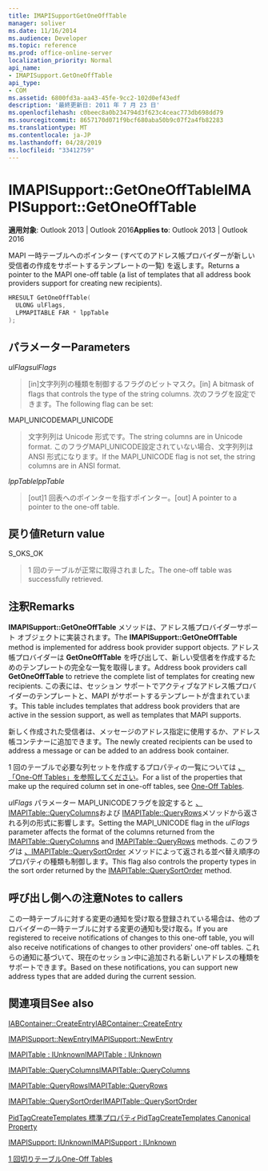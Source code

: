 ```yaml
---
title: IMAPISupportGetOneOffTable
manager: soliver
ms.date: 11/16/2014
ms.audience: Developer
ms.topic: reference
ms.prod: office-online-server
localization_priority: Normal
api_name:
- IMAPISupport.GetOneOffTable
api_type:
- COM
ms.assetid: 6800fd3a-aa43-45fe-9cc2-102d0ef43edf
description: '最終更新日: 2011 年 7 月 23 日'
ms.openlocfilehash: c0beec8a0b234794d3f623c4ceac773db698dd79
ms.sourcegitcommit: 8657170d071f9bcf680aba50b9c07f2a4fb82283
ms.translationtype: MT
ms.contentlocale: ja-JP
ms.lasthandoff: 04/28/2019
ms.locfileid: "33412759"
---
```

# <a name="imapisupportgetoneofftable"></a><span data-ttu-id="0e5b0-103">IMAPISupport::GetOneOffTable</span><span class="sxs-lookup"><span data-stu-id="0e5b0-103">IMAPISupport::GetOneOffTable</span></span>

  
  
<span data-ttu-id="0e5b0-104">**適用対象**: Outlook 2013 | Outlook 2016</span><span class="sxs-lookup"><span data-stu-id="0e5b0-104">**Applies to**: Outlook 2013 | Outlook 2016</span></span> 
  
<span data-ttu-id="0e5b0-105">MAPI 一時テーブルへのポインター (すべてのアドレス帳プロバイダーが新しい受信者の作成をサポートするテンプレートの一覧) を返します。</span><span class="sxs-lookup"><span data-stu-id="0e5b0-105">Returns a pointer to the MAPI one-off table (a list of templates that all address book providers support for creating new recipients).</span></span>
  
```cpp
HRESULT GetOneOffTable(
  ULONG ulFlags,
  LPMAPITABLE FAR * lppTable
);
```

## <a name="parameters"></a><span data-ttu-id="0e5b0-106">パラメーター</span><span class="sxs-lookup"><span data-stu-id="0e5b0-106">Parameters</span></span>

 <span data-ttu-id="0e5b0-107">_ulFlags_</span><span class="sxs-lookup"><span data-stu-id="0e5b0-107">_ulFlags_</span></span>
  
> <span data-ttu-id="0e5b0-108">[in]文字列列の種類を制御するフラグのビットマスク。</span><span class="sxs-lookup"><span data-stu-id="0e5b0-108">[in] A bitmask of flags that controls the type of the string columns.</span></span> <span data-ttu-id="0e5b0-109">次のフラグを設定できます。</span><span class="sxs-lookup"><span data-stu-id="0e5b0-109">The following flag can be set:</span></span>
    
<span data-ttu-id="0e5b0-110">MAPI_UNICODE</span><span class="sxs-lookup"><span data-stu-id="0e5b0-110">MAPI_UNICODE</span></span> 
  
> <span data-ttu-id="0e5b0-111">文字列列は Unicode 形式です。</span><span class="sxs-lookup"><span data-stu-id="0e5b0-111">The string columns are in Unicode format.</span></span> <span data-ttu-id="0e5b0-112">このフラグMAPI_UNICODE設定されていない場合、文字列列は ANSI 形式になります。</span><span class="sxs-lookup"><span data-stu-id="0e5b0-112">If the MAPI_UNICODE flag is not set, the string columns are in ANSI format.</span></span>
    
 <span data-ttu-id="0e5b0-113">_lppTable_</span><span class="sxs-lookup"><span data-stu-id="0e5b0-113">_lppTable_</span></span>
  
> <span data-ttu-id="0e5b0-114">[out]1 回表へのポインターを指すポインター。</span><span class="sxs-lookup"><span data-stu-id="0e5b0-114">[out] A pointer to a pointer to the one-off table.</span></span>
    
## <a name="return-value"></a><span data-ttu-id="0e5b0-115">戻り値</span><span class="sxs-lookup"><span data-stu-id="0e5b0-115">Return value</span></span>

<span data-ttu-id="0e5b0-116">S_OK</span><span class="sxs-lookup"><span data-stu-id="0e5b0-116">S_OK</span></span> 
  
> <span data-ttu-id="0e5b0-117">1 回のテーブルが正常に取得されました。</span><span class="sxs-lookup"><span data-stu-id="0e5b0-117">The one-off table was successfully retrieved.</span></span>
    
## <a name="remarks"></a><span data-ttu-id="0e5b0-118">注釈</span><span class="sxs-lookup"><span data-stu-id="0e5b0-118">Remarks</span></span>

<span data-ttu-id="0e5b0-119">**IMAPISupport::GetOneOffTable** メソッドは、アドレス帳プロバイダーサポート オブジェクトに実装されます。</span><span class="sxs-lookup"><span data-stu-id="0e5b0-119">The **IMAPISupport::GetOneOffTable** method is implemented for address book provider support objects.</span></span> <span data-ttu-id="0e5b0-120">アドレス帳プロバイダーは **GetOneOffTable** を呼び出して、新しい受信者を作成するためのテンプレートの完全な一覧を取得します。</span><span class="sxs-lookup"><span data-stu-id="0e5b0-120">Address book providers call **GetOneOffTable** to retrieve the complete list of templates for creating new recipients.</span></span> <span data-ttu-id="0e5b0-121">この表には、セッション サポートでアクティブなアドレス帳プロバイダーのテンプレートと、MAPI がサポートするテンプレートが含まれています。</span><span class="sxs-lookup"><span data-stu-id="0e5b0-121">This table includes templates that address book providers that are active in the session support, as well as templates that MAPI supports.</span></span> 
  
<span data-ttu-id="0e5b0-122">新しく作成された受信者は、メッセージのアドレス指定に使用するか、アドレス帳コンテナーに追加できます。</span><span class="sxs-lookup"><span data-stu-id="0e5b0-122">The newly created recipients can be used to address a message or can be added to an address book container.</span></span>
  
<span data-ttu-id="0e5b0-123">1 回のテーブルで必要な列セットを作成するプロパティの一覧については [、「One-Off Tables」を参照してください](one-off-tables.md)。</span><span class="sxs-lookup"><span data-stu-id="0e5b0-123">For a list of the properties that make up the required column set in one-off tables, see [One-Off Tables](one-off-tables.md).</span></span>
  
<span data-ttu-id="0e5b0-124">_ulFlags_ パラメーター MAPI_UNICODEフラグを設定すると [、IMAPITable::QueryColumns](imapitable-querycolumns.md)および [IMAPITable::QueryRows](imapitable-queryrows.md)メソッドから返される列の形式に影響します。</span><span class="sxs-lookup"><span data-stu-id="0e5b0-124">Setting the MAPI_UNICODE flag in the  _ulFlags_ parameter affects the format of the columns returned from the [IMAPITable::QueryColumns](imapitable-querycolumns.md) and [IMAPITable::QueryRows](imapitable-queryrows.md) methods.</span></span> <span data-ttu-id="0e5b0-125">このフラグは [、IMAPITable::QuerySortOrder](imapitable-querysortorder.md) メソッドによって返される並べ替え順序のプロパティの種類も制御します。</span><span class="sxs-lookup"><span data-stu-id="0e5b0-125">This flag also controls the property types in the sort order returned by the [IMAPITable::QuerySortOrder](imapitable-querysortorder.md) method.</span></span> 
  
## <a name="notes-to-callers"></a><span data-ttu-id="0e5b0-126">呼び出し側への注意</span><span class="sxs-lookup"><span data-stu-id="0e5b0-126">Notes to callers</span></span>

<span data-ttu-id="0e5b0-127">この一時テーブルに対する変更の通知を受け取る登録されている場合は、他のプロバイダーの一時テーブルに対する変更の通知も受け取る。</span><span class="sxs-lookup"><span data-stu-id="0e5b0-127">If you are registered to receive notifications of changes to this one-off table, you will also receive notifications of changes to other providers' one-off tables.</span></span> <span data-ttu-id="0e5b0-128">これらの通知に基づいて、現在のセッション中に追加される新しいアドレスの種類をサポートできます。</span><span class="sxs-lookup"><span data-stu-id="0e5b0-128">Based on these notifications, you can support new address types that are added during the current session.</span></span>
  
## <a name="see-also"></a><span data-ttu-id="0e5b0-129">関連項目</span><span class="sxs-lookup"><span data-stu-id="0e5b0-129">See also</span></span>



[<span data-ttu-id="0e5b0-130">IABContainer::CreateEntry</span><span class="sxs-lookup"><span data-stu-id="0e5b0-130">IABContainer::CreateEntry</span></span>](iabcontainer-createentry.md)
  
[<span data-ttu-id="0e5b0-131">IMAPISupport::NewEntry</span><span class="sxs-lookup"><span data-stu-id="0e5b0-131">IMAPISupport::NewEntry</span></span>](imapisupport-newentry.md)
  
[<span data-ttu-id="0e5b0-132">IMAPITable : IUnknown</span><span class="sxs-lookup"><span data-stu-id="0e5b0-132">IMAPITable : IUnknown</span></span>](imapitableiunknown.md)
  
[<span data-ttu-id="0e5b0-133">IMAPITable::QueryColumns</span><span class="sxs-lookup"><span data-stu-id="0e5b0-133">IMAPITable::QueryColumns</span></span>](imapitable-querycolumns.md)
  
[<span data-ttu-id="0e5b0-134">IMAPITable::QueryRows</span><span class="sxs-lookup"><span data-stu-id="0e5b0-134">IMAPITable::QueryRows</span></span>](imapitable-queryrows.md)
  
[<span data-ttu-id="0e5b0-135">IMAPITable::QuerySortOrder</span><span class="sxs-lookup"><span data-stu-id="0e5b0-135">IMAPITable::QuerySortOrder</span></span>](imapitable-querysortorder.md)
  
[<span data-ttu-id="0e5b0-136">PidTagCreateTemplates 標準プロパティ</span><span class="sxs-lookup"><span data-stu-id="0e5b0-136">PidTagCreateTemplates Canonical Property</span></span>](pidtagcreatetemplates-canonical-property.md)
  
[<span data-ttu-id="0e5b0-137">IMAPISupport: IUnknown</span><span class="sxs-lookup"><span data-stu-id="0e5b0-137">IMAPISupport : IUnknown</span></span>](imapisupportiunknown.md)


[<span data-ttu-id="0e5b0-138">1 回切りテーブル</span><span class="sxs-lookup"><span data-stu-id="0e5b0-138">One-Off Tables</span></span>](one-off-tables.md)

